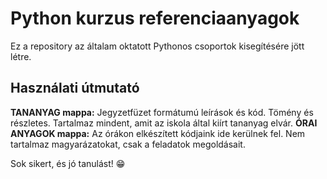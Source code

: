 # Python kurzus referenciaanyagok
Ez a repository az általam oktatott Pythonos csoportok kisegítésére jött létre.

## Használati útmutató
**TANANYAG mappa:** Jegyzetfüzet formátumú leírások és kód. Tömény és részletes. Tartalmaz mindent, amit az iskola által kiírt tananyag elvár.
**ÓRAI ANYAGOK mappa:** Az órákon elkészített kódjaink ide kerülnek fel. Nem tartalmaz magyarázatokat, csak a feladatok megoldásait.

Sok sikert, és jó tanulást! 😁
